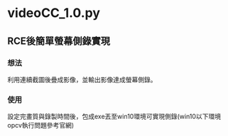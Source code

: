 # videoCC_1.0.py

## RCE後簡單螢幕側錄實現

### 想法

利用連續截圖後疊成影像，並輸出影像達成螢幕側錄。

### 使用

設定完畫質與錄製時間後，包成exe丟至win10環境可實現側錄(win10以下環境 opcv執行問題參考官網)